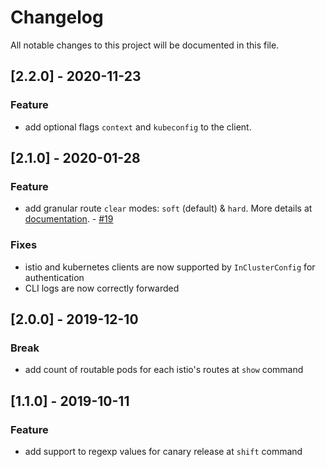 # Changelog
All notable changes to this project will be documented in this file.

## [2.2.0] - 2020-11-23
### Feature
- add optional flags `context` and `kubeconfig` to the client.

## [2.1.0] - 2020-01-28
### Feature
- add granular route `clear` modes: `soft` (default) & `hard`. More details at [documentation](https://github.com/pismo/istiops/blob/master/README.md). - [#19](https://github.com/pismo/istiops/issues/19)

### Fixes
- istio and kubernetes clients are now supported by `InClusterConfig` for authentication
- CLI logs are now correctly forwarded

## [2.0.0] - 2019-12-10
### Break
- add count of routable pods for each istio's routes at `show` command

## [1.1.0] - 2019-10-11
### Feature
- add support to regexp values for canary release at `shift` command
